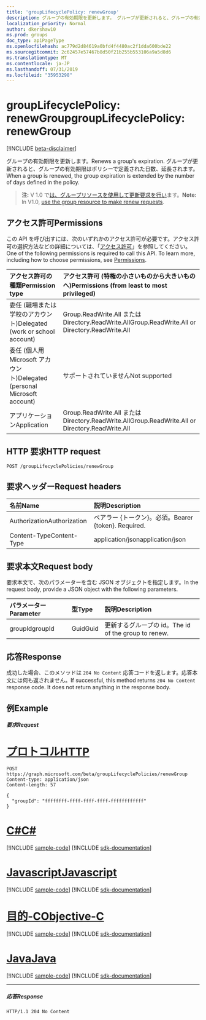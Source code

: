 ```yaml
---
title: 'groupLifecyclePolicy: renewGroup'
description: グループの有効期限を更新します。 グループが更新されると、グループの有効期限はポリシーで定義された日数、延長されます。
localization_priority: Normal
author: dkershaw10
ms.prod: groups
doc_type: apiPageType
ms.openlocfilehash: ac779d2d84619a0bfd4f4480ac2f1dda600bde22
ms.sourcegitcommit: 2c62457e57467b8d50f21b255b553106a9a5d8d6
ms.translationtype: MT
ms.contentlocale: ja-JP
ms.lasthandoff: 07/31/2019
ms.locfileid: "35953298"
---
```

# <a name="grouplifecyclepolicy-renewgroup"></a><span data-ttu-id="0cbfc-104">groupLifecyclePolicy: renewGroup</span><span class="sxs-lookup"><span data-stu-id="0cbfc-104">groupLifecyclePolicy: renewGroup</span></span>

[!INCLUDE [beta-disclaimer](../../includes/beta-disclaimer.md)]

<span data-ttu-id="0cbfc-105">グループの有効期限を更新します。</span><span class="sxs-lookup"><span data-stu-id="0cbfc-105">Renews a group's expiration.</span></span> <span data-ttu-id="0cbfc-106">グループが更新されると、グループの有効期限はポリシーで定義された日数、延長されます。</span><span class="sxs-lookup"><span data-stu-id="0cbfc-106">When a group is renewed, the group expiration is extended by the number of days defined in the policy.</span></span>

> <span data-ttu-id="0cbfc-107">**注:** V 1.0 で[は、グループリソースを使用して更新要求を行い](/graph/api/group-renew?view=graph-rest-1.0)ます。</span><span class="sxs-lookup"><span data-stu-id="0cbfc-107">**Note:** In V1.0, [use the group resource to make renew requests](/graph/api/group-renew?view=graph-rest-1.0).</span></span>

## <a name="permissions"></a><span data-ttu-id="0cbfc-108">アクセス許可</span><span class="sxs-lookup"><span data-stu-id="0cbfc-108">Permissions</span></span>

<span data-ttu-id="0cbfc-p103">この API を呼び出すには、次のいずれかのアクセス許可が必要です。アクセス許可の選択方法などの詳細については、「[アクセス許可](/graph/permissions-reference)」を参照してください。</span><span class="sxs-lookup"><span data-stu-id="0cbfc-p103">One of the following permissions is required to call this API. To learn more, including how to choose permissions, see [Permissions](/graph/permissions-reference).</span></span>
 

|<span data-ttu-id="0cbfc-111">アクセス許可の種類</span><span class="sxs-lookup"><span data-stu-id="0cbfc-111">Permission type</span></span>      | <span data-ttu-id="0cbfc-112">アクセス許可 (特権の小さいものから大きいものへ)</span><span class="sxs-lookup"><span data-stu-id="0cbfc-112">Permissions (from least to most privileged)</span></span>              |
|:--------------------|:---------------------------------------------------------|
|<span data-ttu-id="0cbfc-113">委任 (職場または学校のアカウント)</span><span class="sxs-lookup"><span data-stu-id="0cbfc-113">Delegated (work or school account)</span></span> | <span data-ttu-id="0cbfc-114">Group.ReadWrite.All または Directory.ReadWrite.All</span><span class="sxs-lookup"><span data-stu-id="0cbfc-114">Group.ReadWrite.All or Directory.ReadWrite.All</span></span>    |
|<span data-ttu-id="0cbfc-115">委任 (個人用 Microsoft アカウント)</span><span class="sxs-lookup"><span data-stu-id="0cbfc-115">Delegated (personal Microsoft account)</span></span> | <span data-ttu-id="0cbfc-116">サポートされていません</span><span class="sxs-lookup"><span data-stu-id="0cbfc-116">Not supported</span></span> |
|<span data-ttu-id="0cbfc-117">アプリケーション</span><span class="sxs-lookup"><span data-stu-id="0cbfc-117">Application</span></span> | <span data-ttu-id="0cbfc-118">Group.ReadWrite.All または Directory.ReadWrite.All</span><span class="sxs-lookup"><span data-stu-id="0cbfc-118">Group.ReadWrite.All or Directory.ReadWrite.All</span></span> |

## <a name="http-request"></a><span data-ttu-id="0cbfc-119">HTTP 要求</span><span class="sxs-lookup"><span data-stu-id="0cbfc-119">HTTP request</span></span>
<!-- { "blockType": "ignored" } -->
```http
POST /groupLifecyclePolicies/renewGroup

```

## <a name="request-headers"></a><span data-ttu-id="0cbfc-120">要求ヘッダー</span><span class="sxs-lookup"><span data-stu-id="0cbfc-120">Request headers</span></span>

| <span data-ttu-id="0cbfc-121">名前</span><span class="sxs-lookup"><span data-stu-id="0cbfc-121">Name</span></span> | <span data-ttu-id="0cbfc-122">説明</span><span class="sxs-lookup"><span data-stu-id="0cbfc-122">Description</span></span> |
|:---------------|:----------|
| <span data-ttu-id="0cbfc-123">Authorization</span><span class="sxs-lookup"><span data-stu-id="0cbfc-123">Authorization</span></span> | <span data-ttu-id="0cbfc-p104">ベアラー {トークン}。必須。</span><span class="sxs-lookup"><span data-stu-id="0cbfc-p104">Bearer {token}. Required.</span></span> |
| <span data-ttu-id="0cbfc-126">Content-Type</span><span class="sxs-lookup"><span data-stu-id="0cbfc-126">Content-Type</span></span>  | <span data-ttu-id="0cbfc-127">application/json</span><span class="sxs-lookup"><span data-stu-id="0cbfc-127">application/json</span></span> |

## <a name="request-body"></a><span data-ttu-id="0cbfc-128">要求本文</span><span class="sxs-lookup"><span data-stu-id="0cbfc-128">Request body</span></span>
<span data-ttu-id="0cbfc-129">要求本文で、次のパラメーターを含む JSON オブジェクトを指定します。</span><span class="sxs-lookup"><span data-stu-id="0cbfc-129">In the request body, provide a JSON object with the following parameters.</span></span>

| <span data-ttu-id="0cbfc-130">パラメーター</span><span class="sxs-lookup"><span data-stu-id="0cbfc-130">Parameter</span></span> | <span data-ttu-id="0cbfc-131">型</span><span class="sxs-lookup"><span data-stu-id="0cbfc-131">Type</span></span> | <span data-ttu-id="0cbfc-132">説明</span><span class="sxs-lookup"><span data-stu-id="0cbfc-132">Description</span></span> |
|:---------------|:--------|:----------|
|<span data-ttu-id="0cbfc-133">groupId</span><span class="sxs-lookup"><span data-stu-id="0cbfc-133">groupId</span></span>|<span data-ttu-id="0cbfc-134">Guid</span><span class="sxs-lookup"><span data-stu-id="0cbfc-134">Guid</span></span>| <span data-ttu-id="0cbfc-135">更新するグループの id。</span><span class="sxs-lookup"><span data-stu-id="0cbfc-135">The id of the group to renew.</span></span> |

## <a name="response"></a><span data-ttu-id="0cbfc-136">応答</span><span class="sxs-lookup"><span data-stu-id="0cbfc-136">Response</span></span>

<span data-ttu-id="0cbfc-p105">成功した場合、このメソッドは `204 No Content` 応答コードを返します。応答本文には何も返されません。</span><span class="sxs-lookup"><span data-stu-id="0cbfc-p105">If successful, this method returns `204 No Content` response code. It does not return anything in the response body.</span></span>

## <a name="example"></a><span data-ttu-id="0cbfc-139">例</span><span class="sxs-lookup"><span data-stu-id="0cbfc-139">Example</span></span>

##### <a name="request"></a><span data-ttu-id="0cbfc-140">要求</span><span class="sxs-lookup"><span data-stu-id="0cbfc-140">Request</span></span>


# <a name="httptabhttp"></a>[<span data-ttu-id="0cbfc-141">プロトコル</span><span class="sxs-lookup"><span data-stu-id="0cbfc-141">HTTP</span></span>](#tab/http)
<!-- {
  "blockType": "request",
  "name": "grouplifecyclepolicy_renewgroup"
}-->
```http
POST https://graph.microsoft.com/beta/groupLifecyclePolicies/renewGroup
Content-type: application/json
Content-length: 57

{
  "groupId": "ffffffff-ffff-ffff-ffff-ffffffffffff"
}
```
# <a name="ctabcsharp"></a>[<span data-ttu-id="0cbfc-142">C#</span><span class="sxs-lookup"><span data-stu-id="0cbfc-142">C#</span></span>](#tab/csharp)
[!INCLUDE [sample-code](../includes/snippets/csharp/grouplifecyclepolicy-renewgroup-csharp-snippets.md)]
[!INCLUDE [sdk-documentation](../includes/snippets/snippets-sdk-documentation-link.md)]

# <a name="javascripttabjavascript"></a>[<span data-ttu-id="0cbfc-143">Javascript</span><span class="sxs-lookup"><span data-stu-id="0cbfc-143">Javascript</span></span>](#tab/javascript)
[!INCLUDE [sample-code](../includes/snippets/javascript/grouplifecyclepolicy-renewgroup-javascript-snippets.md)]
[!INCLUDE [sdk-documentation](../includes/snippets/snippets-sdk-documentation-link.md)]

# <a name="objective-ctabobjc"></a>[<span data-ttu-id="0cbfc-144">目的-C</span><span class="sxs-lookup"><span data-stu-id="0cbfc-144">Objective-C</span></span>](#tab/objc)
[!INCLUDE [sample-code](../includes/snippets/objc/grouplifecyclepolicy-renewgroup-objc-snippets.md)]
[!INCLUDE [sdk-documentation](../includes/snippets/snippets-sdk-documentation-link.md)]

# <a name="javatabjava"></a>[<span data-ttu-id="0cbfc-145">Java</span><span class="sxs-lookup"><span data-stu-id="0cbfc-145">Java</span></span>](#tab/java)
[!INCLUDE [sample-code](../includes/snippets/java/grouplifecyclepolicy-renewgroup-java-snippets.md)]
[!INCLUDE [sdk-documentation](../includes/snippets/snippets-sdk-documentation-link.md)]

---


##### <a name="response"></a><span data-ttu-id="0cbfc-146">応答</span><span class="sxs-lookup"><span data-stu-id="0cbfc-146">Response</span></span>

<!-- {
  "blockType": "response",
  "truncated": true,
  "@odata.type": "microsoft.graph.None"
} -->
```http
HTTP/1.1 204 No Content
```

<!-- uuid: 8fcb5dbc-d5aa-4681-8e31-b001d5168d79
2015-10-25 14:57:30 UTC -->
<!--
{
  "type": "#page.annotation",
  "description": "groupLifecyclePolicy: renewgroup",
  "keywords": "",
  "section": "documentation",
  "tocPath": "",
  "suppressions": [
  ]
}
-->
